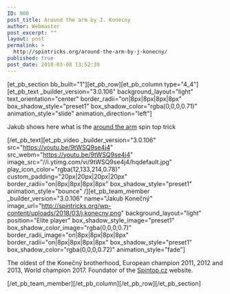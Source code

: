 ```yaml
---
ID: 900
post_title: Around the arm by J. Konecny
author: Webmaster
post_excerpt: ""
layout: post
permalink: >
  http://spintricks.org/around-the-arm-by-j-konecny/
published: true
post_date: 2018-03-08 13:52:39
---
```

[et_pb_section bb_built="1"][et_pb_row][et_pb_column type="4_4"][et_pb_text _builder_version="3.0.106" background_layout="light" text_orientation="center" border_radii="on|8px|8px|8px|8px" box_shadow_style="preset1" box_shadow_color="rgba(0,0,0,0.71)" animation_style="slide" animation_direction="left"]

Jakub shows here what is the <a href="/tag/around-the-arm">around the arm</a> spin top trick

[/et_pb_text][et_pb_video _builder_version="3.0.106" src="https://youtu.be/9tWSQ9se4j4" src_webm="https://youtu.be/9tWSQ9se4j4" image_src="//i.ytimg.com/vi/9tWSQ9se4j4/hqdefault.jpg" play_icon_color="rgba(12,133,214,0.78)" custom_padding="20px|20px|20px|20px" border_radii="on|8px|8px|8px|8px" box_shadow_style="preset1" animation_style="bounce" /][et_pb_team_member _builder_version="3.0.106" name="Jakub Konečný" image_url="http://spintricks.org/wp-content/uploads/2018/03/j.konecny.png" background_layout="light" position="Elite player" box_shadow_style_image="preset1" box_shadow_color_image="rgba(0,0,0,0.7)" border_radii_image="on|8px|8px|8px|8px" border_radii="on|8px|8px|8px|8px" box_shadow_style="preset1" box_shadow_color="rgba(0,0,0,0.72)" animation_style="fade"]

The oldest of the Konečný brotherhood, European champion 2011, 2012 and 2013, World champion 2017. Foundator of the <a href="http://spintop.cz">Spintop.cz</a> website.

[/et_pb_team_member][/et_pb_column][/et_pb_row][/et_pb_section]